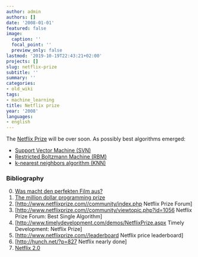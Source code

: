 ```yaml
---
author: admin
authors: []
date: '2008-01-01'
featured: false
image:
  caption: ''
  focal_point: ''
  preview_only: false
lastmod: '2019-10-19T22:43:21+02:00'
projects: []
slug: netflix-prize
subtitle: ''
summary: ''
categories:
- old_wiki
tags:
- machine_learning
title: Netflix prize
year: '2008'
languages:
- english
---
```


The [Netflix Prize](http://en.wikipedia.org/wiki/Netflix_Prize) will be over soon. As possibly best algorithms emerged:

* [Support Vector Machine (SVN)](http://en.wikipedia.org/wiki/Support_Vector_Machine)
* [Restricted Boltzmann Machine (RBM)](http://en.wikipedia.org/wiki/Boltzmann_machine#Restricted_Boltzmann_Machine)
* [k-nearest neighbors algorithm (KNN)](http://en.wikipedia.org/wiki/K-nearest_neighbor_algorithm)

### Bibliography
0. [Was macht den perfekten Film aus?](http://www.heise.de/tp/r4/artikel/30/30622/1.html)
0. [The million dollar programming prize](http://www.spectrum.ieee.org/computing/software/the-million-dollar-programming-prize/0)
0. [http://www.netflixprize.com//community/index.php Netflix Prize Forum]
0. [http://www.netflixprize.com//community/viewtopic.php?id=1056 Netflix Prize Forum: Best Single Algorithm]
0. [http://www.timelydevelopment.com/demos/NetflixPrize.aspx Timely Development: Netflix Prize]
0. [http://www.netflixprize.com//leaderboard Netflix price leaderboard]
0. [http://hunch.net/?p=827 Netflix nearly done]
0. [Netflix 2.0](http://arstechnica.com/tech-policy/news/2009/09/netflix-prize-2-privacy-apocalypse-now.ars)